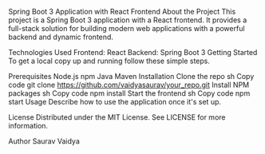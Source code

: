 Spring Boot 3 Application with React Frontend
About the Project
This project is a Spring Boot 3 application with a React frontend. It provides a full-stack solution for building modern web applications with a powerful backend and dynamic frontend.

Technologies Used
Frontend: React
Backend: Spring Boot 3
Getting Started
To get a local copy up and running follow these simple steps.

Prerequisites
Node.js
npm
Java
Maven
Installation
Clone the repo
sh
Copy code
git clone https://github.com/vaidyasaurav/your_repo.git
Install NPM packages
sh
Copy code
npm install
Start the frontend
sh
Copy code
npm start
Usage
Describe how to use the application once it's set up.

License
Distributed under the MIT License. See LICENSE for more information.

Author
Saurav Vaidya
